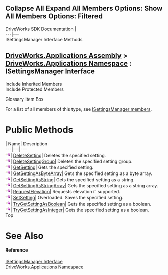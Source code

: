 Collapse All Expand All Members Options: Show All  Members Options: Filtered   
---  
DriveWorks SDK Documentation  |   
---|---  
ISettingsManager Interface Methods   
  
[DriveWorks.Applications Assembly](topic13.md) > [DriveWorks.Applications Namespace](topic16.md) : ISettingsManager Interface  
---  
  
Include Inherited Members    
Include Protected Members    


Glossary Item Box

For a list of all members of this type, see [ISettingsManager members](topic443.md).

# Public Methods

| Name| Description  
---|---|---  
![ Method](dotnetimages/Method.gif)| [DeleteSetting](topic447.md)| Deletes the specified setting.   
![ Method](dotnetimages/Method.gif)| [DeleteSettingGroup](topic448.md)| Deletes the specified setting group.   
![ Method](dotnetimages/Method.gif)| [GetSetting](topic449.md)| Gets the specified setting.   
![ Method](dotnetimages/Method.gif)| [GetSettingAsByteArray](topic450.md)| Gets the specified setting as a byte array.   
![ Method](dotnetimages/Method.gif)| [GetSettingAsString](topic451.md)| Gets the specified setting as a string.   
![ Method](dotnetimages/Method.gif)| [GetSettingAsStringArray](topic452.md)| Gets the specified setting as a string array.   
![ Method](dotnetimages/Method.gif)| [RequestElevation](topic453.md)| Requests elevation if supported.   
![ Method](dotnetimages/Method.gif)| [SetSetting](topic454.md)| Overloaded. Saves the specified setting.   
![ Method](dotnetimages/Method.gif)| [TryGetSettingAsBoolean](topic460.md)| Gets the specified setting as a boolean.   
![ Method](dotnetimages/Method.gif)| [TryGetSettingAsInteger](topic461.md)| Gets the specified setting as a boolean.   
Top

# See Also

#### Reference

[ISettingsManager Interface](topic442.md)   
[DriveWorks.Applications Namespace](topic16.md)


